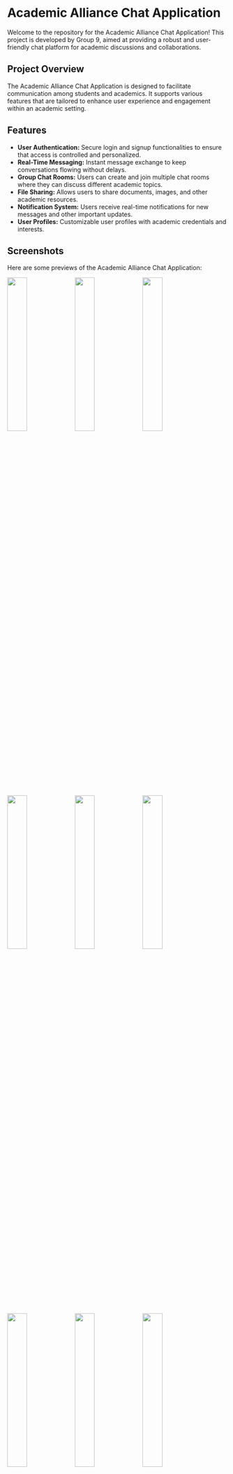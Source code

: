 # Academic Alliance Chat Application

Welcome to the repository for the Academic Alliance Chat Application! This project is developed by Group 9, aimed at providing a robust and user-friendly chat platform for academic discussions and collaborations.

## Project Overview

The Academic Alliance Chat Application is designed to facilitate communication among students and academics. It supports various features that are tailored to enhance user experience and engagement within an academic setting.

## Features

- **User Authentication:** Secure login and signup functionalities to ensure that access is controlled and personalized.
- **Real-Time Messaging:** Instant message exchange to keep conversations flowing without delays.
- **Group Chat Rooms:** Users can create and join multiple chat rooms where they can discuss different academic topics.
- **File Sharing:** Allows users to share documents, images, and other academic resources.
- **Notification System:** Users receive real-time notifications for new messages and other important updates.
- **User Profiles:** Customizable user profiles with academic credentials and interests.

## Screenshots

Here are some previews of the Academic Alliance Chat Application:

<p float="left">
  <img src="https://github.com/user-attachments/assets/d6b7154f-8f67-42ee-b5c0-508476e23317" width="30%" />
  <img src="https://github.com/user-attachments/assets/d8c36980-5ac6-4ca9-966d-063806709e92" width="30%" /> 
  <img src="https://github.com/user-attachments/assets/3808b5ff-365d-454e-847a-e8e246919b63" width="30%" />
</p>
<p float="left">
  <img src="https://github.com/user-attachments/assets/d48f0434-0bdf-4b47-9504-ab01c271f24d" width="30%" />
  <img src="https://github.com/user-attachments/assets/4ba8fa16-fbb7-40af-9f50-bb88ded98572" width="30%" />
  <img src="https://github.com/user-attachments/assets/a64e5595-13db-4f6a-a76a-54cd23412d85" width="30%" />
</p>
<p float="left">
  <img src="https://github.com/user-attachments/assets/77bf670a-f371-48c2-8100-ff6a43eaf78d" width="30%" />
  <img src="https://github.com/user-attachments/assets/03d2bfe8-e81b-4cc4-a398-ad477319ea2d" width="30%" />
  <img src="https://github.com/user-attachments/assets/6b1c3458-f2b1-4584-844d-48671f09c1f6" width="30%" />
</p>
<p float="left">
  <img src="https://github.com/user-attachments/assets/07709609-f743-4d80-bd5c-65e3ab64de4a" width="30%" />
  <img src="https://github.com/user-attachments/assets/7f28b626-98f1-4705-8ec1-343ec588b364" width="30%" />
  <img src="https://github.com/user-attachments/assets/9298c8fe-afce-42d3-9dd8-567e40e881d4" width="30%" />
</p>
<p float="left">
  <img src="https://github.com/user-attachments/assets/5abc2758-9bcf-47d2-a249-b28dcbf06296" width="30%" />
  <img src="https://github.com/user-attachments/assets/6ebbc801-5968-4484-8c98-15c0853517d5" width="30%" />
  <img src="https://github.com/user-attachments/assets/ee378ccb-87cc-4391-a8fa-76df6c3ae320" width="30%" />
</p>
<p float="left">
  <img src="https://github.com/user-attachments/assets/9a159514-1bb9-4eb9-b4e5-8c53a0cbd34f" width="30%" />
  <img src="https://github.com/user-attachments/assets/3547f4f6-85d8-42ec-8770-8c9b90ba09fa" width="30%" />
  <img src="https://github.com/user-attachments/assets/2b715ebd-6eaa-401e-963a-d596827af3d9" width="30%" />
</p>
<p float="left">
  <img src="https://github.com/user-attachments/assets/b799592c-f312-47b5-a728-18aa513bea75" width="30%" />
  <img src="https://github.com/user-attachments/assets/8ffceaf2-0b8a-4d03-88f3-acd4e20f91c4" width="30%" />
</p>






